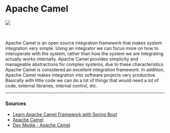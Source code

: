 # Apache Camel 


<div><img src="https://upload.wikimedia.org/wikipedia/commons/thumb/1/11/Apache_Camel_Logo.svg/1280px-Apache_Camel_Logo.svg.png"/></div>


<br/>
<br/>

<p>
  Apache Camel is an open source integration framework that makes system integration very simple. Using an integrator we can focus more on how to interoperate with the system, rather than how the system we are integrating actually works internally. Apache Camel provides simplicity and manageable abstractions for complex systems, due to these characteristics Apache Camel is considered an excellent integration framework. In addition, Apache Camel makes integration into software projects very productive. Basically with little code we can do a lot of things that would need a lot of code, external libraries, internal control, etc.
  
</p>


<hr/>

### Sources

<ul>
  <li>
     <a href="https://www.udemy.com/course/apache-camel-framework-with-spring-boot/">Learn Apache Camel Framework with Spring Boot</a>
  </li>
 <li>
     <a href="https://camel.apache.org/">Apache Camel</a>
  </li>
  <li>
     <a href="https://www.devmedia.com.br/apache-camel-entenda-o-que-e/28747">Dev Media - Apache Camel</a>
  </li>
</ul>

